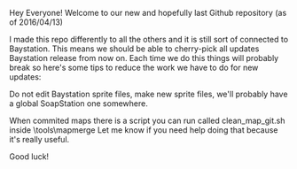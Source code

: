 Hey Everyone!
Welcome to our new and hopefully last Github repository (as of 2016/04/13)

I made this repo differently to all the others and it is still sort of connected to Baystation. This means we should be able to cherry-pick all updates Baystation release from now on.
Each time we do this things will probably break so here's some tips to reduce the work we have to do for new updates:

Do not edit Baystation sprite files, make new sprite files, we'll probably have a global SoapStation one somewhere.

When commited maps there is a script you can run called clean_map_git.sh inside \tools\mapmerge
Let me know if you need help doing that because it's really useful.

Good luck!